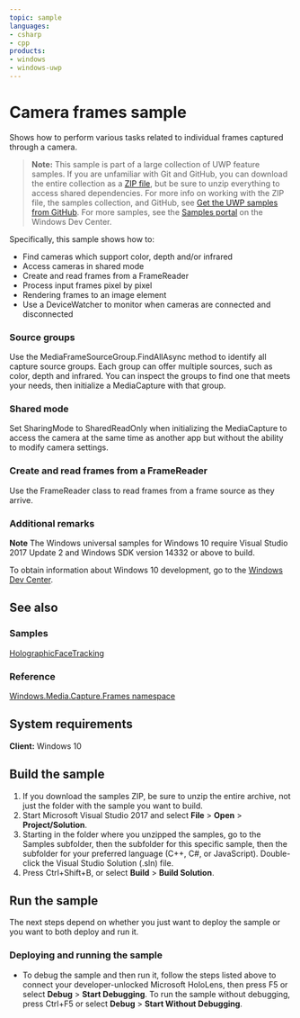 ```yaml
---
topic: sample
languages:
- csharp
- cpp
products:
- windows
- windows-uwp
---
```


<!---
  category: AudioVideoAndCamera 
  samplefwlink: http://go.microsoft.com/fwlink/p/?LinkId=809050
--->

# Camera frames sample

Shows how to perform various tasks related to individual frames captured through a camera.

> **Note:** This sample is part of a large collection of UWP feature samples. 
> If you are unfamiliar with Git and GitHub, you can download the entire collection as a 
> [ZIP file](https://github.com/Microsoft/Windows-universal-samples/archive/master.zip), but be 
> sure to unzip everything to access shared dependencies. For more info on working with the ZIP file, 
> the samples collection, and GitHub, see [Get the UWP samples from GitHub](https://aka.ms/ovu2uq). 
> For more samples, see the [Samples portal](https://aka.ms/winsamples) on the Windows Dev Center. 

Specifically, this sample shows how to:

- Find cameras which support color, depth and/or infrared
- Access cameras in shared mode
- Create and read frames from a FrameReader
- Process input frames pixel by pixel
- Rendering frames to an image element
- Use a DeviceWatcher to monitor when cameras are connected and disconnected

### Source groups

Use the MediaFrameSourceGroup.FindAllAsync method to identify all capture source groups.
Each group can offer multiple sources, such as color, depth and infrared.
You can inspect the groups to find one that meets your needs,
then initialize a MediaCapture with that group.

### Shared mode

Set SharingMode to SharedReadOnly when initializing the MediaCapture to access the camera
at the same time as another app but without the ability to modify camera settings.

### Create and read frames from a FrameReader

Use the FrameReader class to read frames from a frame source as they arrive.

### Additional remarks

**Note** The Windows universal samples for Windows 10 require Visual Studio 2017 Update 2
and Windows SDK version 14332 or above to build.

To obtain information about Windows 10 development, go to the [Windows Dev Center](https://dev.windows.com).

## See also

### Samples

[HolographicFaceTracking](/Samples/HolographicFaceTracking)

### Reference

[Windows.Media.Capture.Frames namespace](https://msdn.microsoft.com/library/windows/apps/windows.media.capture.frames.aspx)

## System requirements

**Client:** Windows 10

## Build the sample

1. If you download the samples ZIP, be sure to unzip the entire archive, not just the folder with
   the sample you want to build.
2. Start Microsoft Visual Studio 2017 and select **File** \> **Open** \> **Project/Solution**.
3. Starting in the folder where you unzipped the samples, go to the Samples subfolder, then the
   subfolder for this specific sample, then the subfolder for your preferred language (C++, C#, or
   JavaScript). Double-click the Visual Studio Solution (.sln) file.
4. Press Ctrl+Shift+B, or select **Build** \> **Build Solution**.

## Run the sample

The next steps depend on whether you just want to deploy the sample or you want to both deploy and
run it.

### Deploying and running the sample

- To debug the sample and then run it, follow the steps listed above to connect your
  developer-unlocked Microsoft HoloLens, then press F5 or select **Debug** \> **Start Debugging**.
  To run  the sample without debugging, press Ctrl+F5 or select **Debug** \> **Start Without Debugging**.
